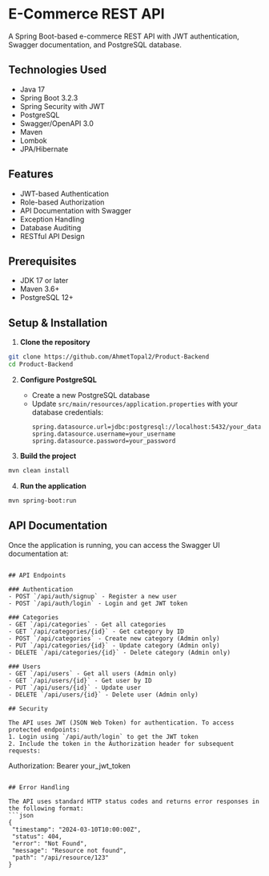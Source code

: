 # E-Commerce REST API

A Spring Boot-based e-commerce REST API with JWT authentication, Swagger documentation, and PostgreSQL database.

## Technologies Used

- Java 17
- Spring Boot 3.2.3
- Spring Security with JWT
- PostgreSQL
- Swagger/OpenAPI 3.0
- Maven
- Lombok
- JPA/Hibernate

## Features

- JWT-based Authentication
- Role-based Authorization
- API Documentation with Swagger
- Exception Handling
- Database Auditing
- RESTful API Design

## Prerequisites

- JDK 17 or later
- Maven 3.6+
- PostgreSQL 12+

## Setup & Installation

1. **Clone the repository**
```bash
git clone https://github.com/AhmetTopal2/Product-Backend
cd Product-Backend
```

2. **Configure PostgreSQL**
   - Create a new PostgreSQL database
   - Update `src/main/resources/application.properties` with your database credentials:
     ```properties
     spring.datasource.url=jdbc:postgresql://localhost:5432/your_database_name
     spring.datasource.username=your_username
     spring.datasource.password=your_password
     ```

3. **Build the project**
```bash
mvn clean install
```

4. **Run the application**
```bash
mvn spring-boot:run
```

## API Documentation

Once the application is running, you can access the Swagger UI documentation at:
```

## API Endpoints

### Authentication
- POST `/api/auth/signup` - Register a new user
- POST `/api/auth/login` - Login and get JWT token

### Categories
- GET `/api/categories` - Get all categories
- GET `/api/categories/{id}` - Get category by ID
- POST `/api/categories` - Create new category (Admin only)
- PUT `/api/categories/{id}` - Update category (Admin only)
- DELETE `/api/categories/{id}` - Delete category (Admin only)

### Users
- GET `/api/users` - Get all users (Admin only)
- GET `/api/users/{id}` - Get user by ID
- PUT `/api/users/{id}` - Update user
- DELETE `/api/users/{id}` - Delete user (Admin only)

## Security

The API uses JWT (JSON Web Token) for authentication. To access protected endpoints:
1. Login using `/api/auth/login` to get the JWT token
2. Include the token in the Authorization header for subsequent requests:
   ```
   Authorization: Bearer your_jwt_token
   ```

## Error Handling

The API uses standard HTTP status codes and returns error responses in the following format:
```json
{
    "timestamp": "2024-03-10T10:00:00Z",
    "status": 404,
    "error": "Not Found",
    "message": "Resource not found",
    "path": "/api/resource/123"
}
```

